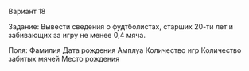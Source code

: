 Вариант 18

Задание: Вывести сведения о фудтболистах, старших 20-ти лет и забивающих за игру не менее 0,4 мяча.

Поля: Фамилия Дата рождения Амплуа Количество игр Количество забитых мячей Место рождения